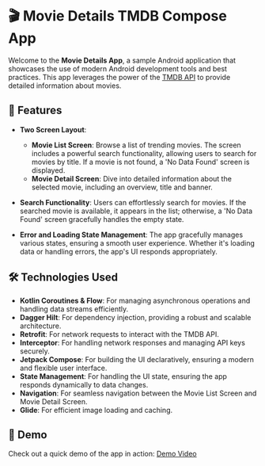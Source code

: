 # 🎬 Movie Details TMDB Compose App

Welcome to the **Movie Details App**, a sample Android application that showcases the use of modern Android development tools and best practices. This app leverages the power of the [TMDB API](https://www.themoviedb.org/) to provide detailed information about movies.

## 📱 Features

- **Two Screen Layout**:
  - **Movie List Screen**: Browse a list of trending movies. The screen includes a powerful search functionality, allowing users to search for movies by title. If a movie is not found, a 'No Data Found' screen is displayed.
  - **Movie Detail Screen**: Dive into detailed information about the selected movie, including an overview, title and banner.

- **Search Functionality**: Users can effortlessly search for movies. If the searched movie is available, it appears in the list; otherwise, a 'No Data Found' screen gracefully handles the empty state.

- **Error and Loading State Management**: The app gracefully manages various states, ensuring a smooth user experience. Whether it's loading data or handling errors, the app's UI responds appropriately.

## 🛠️ Technologies Used

- **Kotlin Coroutines & Flow**: For managing asynchronous operations and handling data streams efficiently.
- **Dagger Hilt**: For dependency injection, providing a robust and scalable architecture.
- **Retrofit**: For network requests to interact with the TMDB API.
- **Interceptor**: For handling network responses and managing API keys securely.
- **Jetpack Compose**: For building the UI declaratively, ensuring a modern and flexible user interface.
- **State Management**: For handling the UI state, ensuring the app responds dynamically to data changes.
- **Navigation**: For seamless navigation between the Movie List Screen and Movie Detail Screen.
- **Glide**: For efficient image loading and caching.

## 🎥 Demo

Check out a quick demo of the app in action: [Demo Video](https://drive.google.com/file/d/1cCRaTFpaIOZXfOi3b_rbMHMLITV03RTl/view?usp=sharing)  
